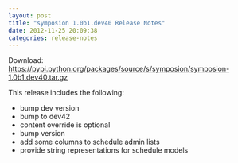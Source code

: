 ```yaml
---
layout: post
title: "symposion 1.0b1.dev40 Release Notes"
date: 2012-11-25 20:09:38
categories: release-notes
---
```


Download: <https://pypi.python.org/packages/source/s/symposion/symposion-1.0b1.dev40.tar.gz>

This release includes the following:

* bump dev version
* bump to dev42
* content override is optional
* bump version
* add some columns to schedule admin lists
* provide string representations for schedule models
